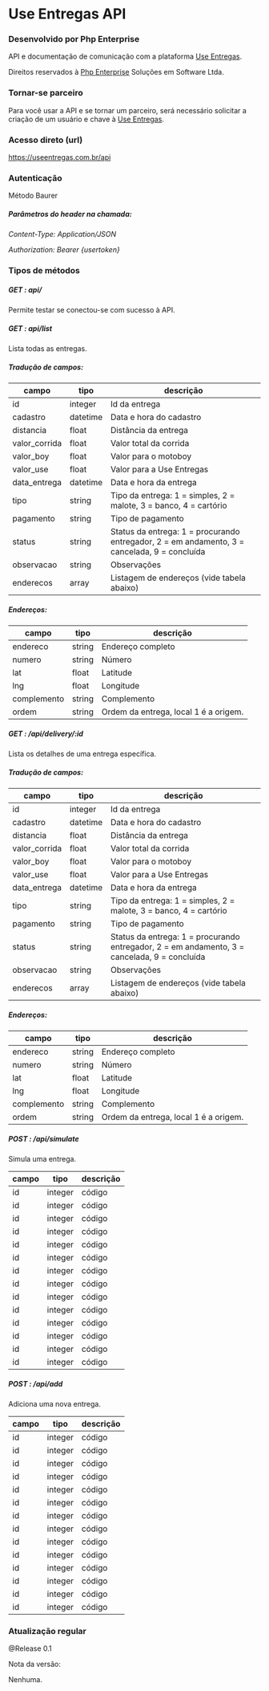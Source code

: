 # Use Entregas API
### Desenvolvido por Php Enterprise

API e documentação de comunicação com a plataforma [Use Entregas](http://useentregas.com.br).

Direitos reservados à [Php Enterprise](http://phpenterprise.com.br) Soluções em Software Ltda.

### Tornar-se parceiro

Para você usar a API e se tornar um parceiro, será necessário solicitar a criação de um usuário e chave à [Use Entregas](http://useentregas.com.br).

### Acesso direto (url)

https://useentregas.com.br/api

### Autenticação

Método Baurer

##### Parâmetros do header na chamada:

<i>Content-Type: Application/JSON
  
  Authorization: Bearer {usertoken}</i>

### Tipos de métodos

##### GET : api/

Permite testar se conectou-se com sucesso à API.

##### GET : api/list

Lista todas as entregas.

##### Tradução de campos:

| campo         | tipo         |  descrição  |
| ------------- | ------------ | ------------- |
| id            | integer      | Id da entrega
| cadastro            | datetime      | Data e hora do cadastro
| distancia            | float      | Distância da entrega
| valor_corrida            | float      | Valor total da corrida
| valor_boy            | float      | Valor para o motoboy
| valor_use            | float      | Valor para a Use Entregas
| data_entrega            | datetime      | Data e hora da entrega
| tipo            | string      | Tipo da entrega: 1 = simples, 2 = malote, 3 = banco, 4 = cartório
| pagamento            | string      | Tipo de pagamento
| status            | string      | Status da entrega: 1 = procurando entregador, 2 = em andamento, 3 = cancelada, 9 = concluída
| observacao            | string      | Observações
| enderecos | array | Listagem de endereços (vide tabela abaixo) 

##### Endereços:

| campo         | tipo         |  descrição  |
| ------------- | ------------ | ------------- |
| endereco | string | Endereço completo
| numero | string | Número
| lat | float | Latitude
| lng | float | Longitude
| complemento | string | Complemento
| ordem | string | Ordem da entrega, local 1 é a origem.

##### GET : /api/delivery/:id

Lista os detalhes de uma entrega específica.

##### Tradução de campos:

| campo         | tipo         |  descrição  |
| ------------- | ------------ | ------------- |
| id            | integer      | Id da entrega
| cadastro            | datetime      | Data e hora do cadastro
| distancia            | float      | Distância da entrega
| valor_corrida            | float      | Valor total da corrida
| valor_boy            | float      | Valor para o motoboy
| valor_use            | float      | Valor para a Use Entregas
| data_entrega            | datetime      | Data e hora da entrega
| tipo            | string      | Tipo da entrega: 1 = simples, 2 = malote, 3 = banco, 4 = cartório
| pagamento            | string      | Tipo de pagamento
| status            | string      | Status da entrega: 1 = procurando entregador, 2 = em andamento, 3 = cancelada, 9 = concluída
| observacao            | string      | Observações
| enderecos | array | Listagem de endereços (vide tabela abaixo) 

##### Endereços:

| campo         | tipo         |  descrição  |
| ------------- | ------------ | ------------- |
| endereco | string | Endereço completo
| numero | string | Número
| lat | float | Latitude
| lng | float | Longitude
| complemento | string | Complemento
| ordem | string | Ordem da entrega, local 1 é a origem.

##### POST : /api/simulate
Simula uma entrega.

| campo         | tipo         |  descrição  |
| ------------- | ------------ | ------------- |
| id            | integer      | código
| id            | integer      | código
| id            | integer      | código
| id            | integer      | código
| id            | integer      | código
| id            | integer      | código
| id            | integer      | código
| id            | integer      | código
| id            | integer      | código
| id            | integer      | código
| id            | integer      | código
| id            | integer      | código
| id            | integer      | código
| id            | integer      | código


##### POST : /api/add
Adiciona uma nova entrega.

| campo         | tipo         |  descrição  |
| ------------- | ------------ | ------------- |
| id            | integer      | código
| id            | integer      | código
| id            | integer      | código
| id            | integer      | código
| id            | integer      | código
| id            | integer      | código
| id            | integer      | código
| id            | integer      | código
| id            | integer      | código
| id            | integer      | código
| id            | integer      | código
| id            | integer      | código
| id            | integer      | código
| id            | integer      | código


### Atualização regular

@Release 0.1

Nota da versão:

Nenhuma.

